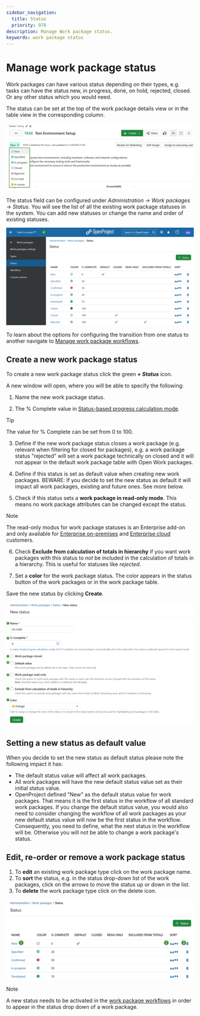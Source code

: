 ```yaml
---
sidebar_navigation:
  title: Status
  priority: 970
description: Manage Work package status.
keywords: work package status
---
```


# Manage work package status

Work packages can have various status depending on their types, e.g. tasks can have the status new, in progress, done, on hold, rejected, closed. Or any other status which you would need.

The status can be set at the top of the work package details view or in the table view in the corresponding column.

![Work packages status dropdown menu in OpenProject](openproject_system_guide_create_wp_stati_dropdown.png)

The status field can be configured under *Administration ->* *Work packages* -> *Status*. You will see the list of all the existing work package statuses in the system. You can add new statuses or change the name and order of existing statuses.

![Work package status overview in OpenProject administration](openproject_system_guide_create_wp_status_overview.png)

To learn about the options for configuring the transition from one status to another navigate to [Manage work package workflows](../work-package-workflows).

## Create a new work package status

To create a new work package status click the green ***+ Status*** icon.


A new window will open, where you will be able to specify the following:

1. Name the new work package status.

2. The %&nbsp;Complete value in [Status-based progress calculation mode](../work-package-settings/).

> [!TIP]
> The value for % Complete can be set from 0 to 100. 

3. Define if the new work package status closes a work package (e.g. relevant when filtering for closed for packages), e.g. a work package status "rejected" will set a work package technically on closed and it will not appear in the default work package table with Open Work packages.

4. Define if this status is set as default value when creating new work packages. BEWARE: If you decide to set the new status as default it will impact all work packages, existing and future ones. See more below.

5. Check if this status sets a **work package in read-only mode**. This means no work package attributes can be changed except the status.

> [!NOTE]
> The read-only modus for work package statuses is an Enterprise add-on and only available for [Enterprise on-premises](https://www.openproject.org/enterprise-edition/) and [Enterprise cloud](https://www.openproject.org/enterprise-edition/#hosting-options) customers.

6. Check **Exclude from calculation of totals in hierarchy** if you want work packages with this status to *not* be included in the calculation of totals in a hierarchy. This is useful for statuses like *rejected*.

7. Set a **color** for the work package status. The color appears in the status button of the work packages or in the work package table.

Save the new status by clicking **Create**.

![Create a new work package status in OpenProject administration](openproject_system_guide_create_new_wp_status.png)

## Setting a new status as default value

When you decide to set the new status as default status please note the following impact it has:

- The default status value will affect all work packages.
- All work packages will have the new default status value set as their initial status value.
- OpenProject defined "New" as the default status value for work packages. That means it is the first status in the workflow of all standard work packages. If you change the default status value, you would also need to consider changing the workflow of all work packages as your new default status value will now be the first status in the workflow. Consequently, you need to define, what the next status in the workflow will be. Otherwise you will not be able to change a work package's status.

## Edit, re-order or remove a work package status

1. To **edit** an existing work package type click on the work package name.
2. To **sort** the status, e.g. in the status drop-down list of the work packages, click on the arrows to move the status up or down in the list.
3. To **delete** the work package type click on the delete icon.

![Edit work package status in OpenProject administration](openproject_system_guide_edit_new_wp_status.png)

> [!NOTE]
> A new status needs to be activated in the [work package workflows](../work-package-workflows) in order to appear in the status drop down of a work package.
